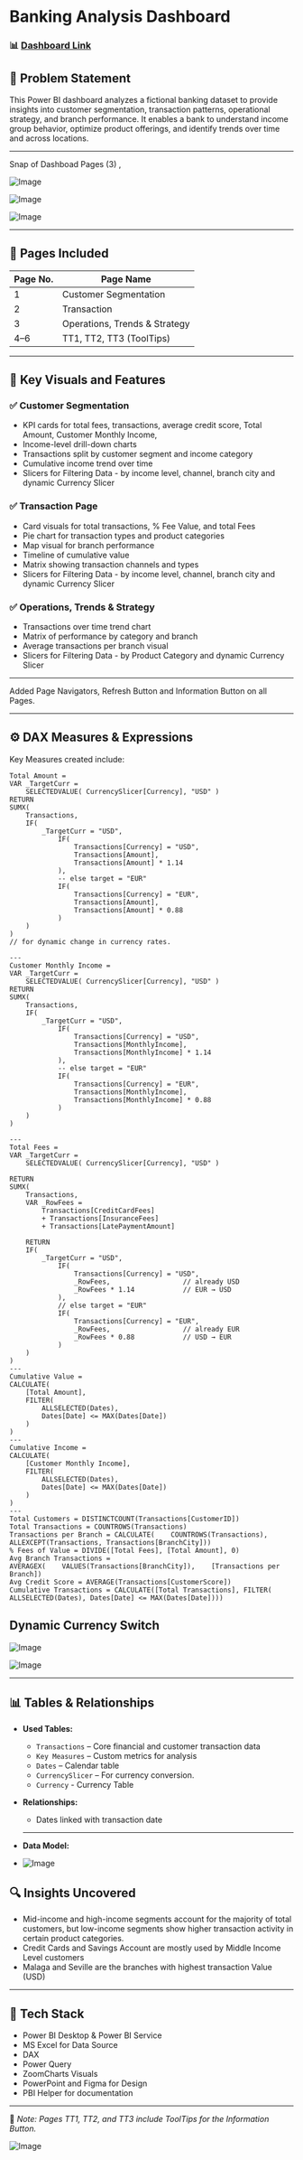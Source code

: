 # Banking Analysis Dashboard

### 📊 [Dashboard Link](https://app.powerbi.com/view?r=eyJrIjoiZDkwZjQyM2UtMDJjNi00YTM3LWFmZTQtODc1ODQ3MGI3ZGY0IiwidCI6IjQ2NTRiNmYxLTBlNDctNDU3OS1hOGExLTAyZmU5ZDk0M2M3YiIsImMiOjl9)

## 📌 Problem Statement

This Power BI dashboard analyzes a fictional banking dataset to provide insights into customer segmentation, transaction patterns, operational strategy, and branch performance. It enables a bank to understand income group behavior, optimize product offerings, and identify trends over time and across locations.

---
Snap of Dashboad Pages (3) ,

![Image](https://github.com/user-attachments/assets/6a40bf45-7e4a-47df-908c-7a4e9f719e2a)

![Image](https://github.com/user-attachments/assets/4666505e-98b1-4b7f-918b-e01488d14046)

![Image](https://github.com/user-attachments/assets/110cc115-9f9c-4037-b090-3ca75afa5d1b)

---

## 📄 Pages Included

| Page No. | Page Name                     |
|----------|-------------------------------|
| 1        | Customer Segmentation         |
| 2        | Transaction                   |
| 3        | Operations, Trends & Strategy |
| 4–6      | TT1, TT2, TT3 (ToolTips)      |

---

## 🧩 Key Visuals and Features

### ✅ Customer Segmentation
- KPI cards for total fees, transactions, average credit score, Total Amount, Customer Monthly Income, 
- Income-level drill-down charts
- Transactions split by customer segment and income category
- Cumulative income trend over time
- Slicers for Filtering Data - by income level, channel, branch city and dynamic Currency Slicer

### ✅ Transaction Page
- Card visuals for total transactions, % Fee Value, and total Fees
- Pie chart for transaction types and product categories
- Map visual for branch performance
- Timeline of cumulative value
- Matrix showing transaction channels and types
- Slicers for Filtering Data - by income level, channel, branch city and dynamic Currency Slicer

### ✅ Operations, Trends & Strategy
- Transactions over time trend chart
- Matrix of performance by category and branch
- Average transactions per branch visual
- Slicers for Filtering Data - by Product Category and dynamic Currency Slicer

---

Added Page Navigators, Refresh Button and Information Button on all Pages. 

---

## ⚙️ DAX Measures & Expressions

Key Measures created include:
```Key Measures:
Total Amount = 
VAR _TargetCurr =
    SELECTEDVALUE( CurrencySlicer[Currency], "USD" )
RETURN
SUMX(
    Transactions,
    IF(
        _TargetCurr = "USD",
            IF(
                Transactions[Currency] = "USD",
                Transactions[Amount],
                Transactions[Amount] * 1.14
            ),
            -- else target = "EUR"
            IF(
                Transactions[Currency] = "EUR",
                Transactions[Amount],
                Transactions[Amount] * 0.88
            )
    )
)
// for dynamic change in currency rates.

---
Customer Monthly Income = 
VAR _TargetCurr =
    SELECTEDVALUE( CurrencySlicer[Currency], "USD" )
RETURN
SUMX(
    Transactions,
    IF(
        _TargetCurr = "USD",
            IF(
                Transactions[Currency] = "USD",
                Transactions[MonthlyIncome],
                Transactions[MonthlyIncome] * 1.14
            ),
            -- else target = "EUR"
            IF(
                Transactions[Currency] = "EUR",
                Transactions[MonthlyIncome],
                Transactions[MonthlyIncome] * 0.88
            )
    )
)

---
Total Fees = 
VAR _TargetCurr =
    SELECTEDVALUE( CurrencySlicer[Currency], "USD" )

RETURN
SUMX(
    Transactions,
    VAR _RowFees =
        Transactions[CreditCardFees]
        + Transactions[InsuranceFees]
        + Transactions[LatePaymentAmount]

    RETURN
    IF(
        _TargetCurr = "USD",
            IF(
                Transactions[Currency] = "USD",
                _RowFees,                  // already USD
                _RowFees * 1.14            // EUR → USD
            ),
            // else target = "EUR"
            IF(
                Transactions[Currency] = "EUR",
                _RowFees,                  // already EUR
                _RowFees * 0.88            // USD → EUR
            )
    )
)
---
Cumulative Value = 
CALCULATE(
    [Total Amount],
    FILTER(
        ALLSELECTED(Dates),
        Dates[Date] <= MAX(Dates[Date])
    )
)
---
Cumulative Income = 
CALCULATE(
    [Customer Monthly Income],
    FILTER(
        ALLSELECTED(Dates),
        Dates[Date] <= MAX(Dates[Date])
    )
)
---
Total Customers = DISTINCTCOUNT(Transactions[CustomerID])
Total Transactions = COUNTROWS(Transactions)
Transactions per Branch = CALCULATE(    COUNTROWS(Transactions),    ALLEXCEPT(Transactions, Transactions[BranchCity]))
% Fees of Value = DIVIDE([Total Fees], [Total Amount], 0)
Avg Branch Transactions = 
AVERAGEX(    VALUES(Transactions[BranchCity]),    [Transactions per Branch])
Avg Credit Score = AVERAGE(Transactions[CustomerScore])
Cumulative Transactions = CALCULATE([Total Transactions], FILTER( ALLSELECTED(Dates), Dates[Date] <= MAX(Dates[Date])))

```
## Dynamic Currency Switch
![Image](https://github.com/user-attachments/assets/7e6a55a3-0984-4d71-8718-3e98275ec2df)

![Image](https://github.com/user-attachments/assets/3571009d-f404-4aa2-b28b-d6ccf8e02c46)

---

## 📊 Tables & Relationships

- **Used Tables:**
  - `Transactions` – Core financial and customer transaction data
  - `Key Measures` – Custom metrics for analysis
  - `Dates` – Calendar table
  - `CurrencySlicer` – For currency conversion.
  - `Currency` - Currency Table

- **Relationships:**
  - Dates linked with transaction date
  ---
- **Data Model:**
- ![Image](https://github.com/user-attachments/assets/2613df8a-b882-4112-99f5-b1dc51b8f0b4)

## 🔍 Insights Uncovered

- Mid-income and high-income segments account for the majority of total customers, but low-income segments show higher              transaction activity in certain product categories.
- Credit Cards and Savings Account are mostly used by Middle Income Level customers
- Malaga and Seville are the branches with highest transaction Value (USD)
---

## 🚀 Tech Stack

- Power BI Desktop & Power BI Service
- MS Excel for Data Source 
- DAX  
- Power Query  
- ZoomCharts Visuals
- PowerPoint and Figma for Design
- PBI Helper for documentation

---

📌 *Note: Pages TT1, TT2, and TT3 include ToolTips for the Information Button.*

![Image](https://github.com/user-attachments/assets/261456c5-667a-4e03-a1bb-d9b6d693af6c)
